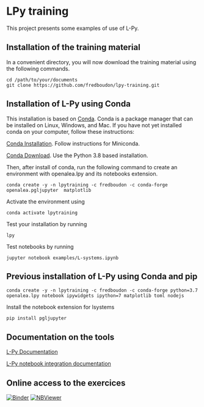 # LPy training 

This project presents some examples of use of L-Py.

## Installation of the training material

In a convenient directory, you will now download the training material using the following commands.

    cd /path/to/your/documents
    git clone https://github.com/fredboudon/lpy-training.git

## Installation of L-Py using Conda


This installation is based on [Conda](https://conda.io). Conda is a package manager that can be installed on Linux, Windows, and Mac.
If you have not yet installed conda on your computer, follow these instructions:

[Conda Installation](https://docs.conda.io/projects/conda/en/latest/user-guide/install/index.html). Follow instructions for Miniconda.

[Conda Download](https://conda.io/miniconda.html). Use the Python 3.8 based installation.

Then, after install of conda, run the following command to create an environment with openalea.lpy and its notebooks extension.

    conda create -y -n lpytraining -c fredboudon -c conda-forge openalea.pgljupyter  matplotlib 

Activate the environment using

    conda activate lpytraining

Test your installation by running

    lpy

Test notebooks by running

    jupyter notebook examples/L-systems.ipynb

    
## Previous installation of L-Py using Conda and pip

    conda create -y -n lpytraining -c fredboudon -c conda-forge python=3.7 openalea.lpy notebook ipywidgets ipython=7 matplotlib toml nodejs

Install the notebook extension for lsystems

    pip install pgljupyter
    
## Documentation on the tools

[L-Py Documentation](https://lpy.readthedocs.io/en/latest/)

[L-Py notebook integration documentation](https://github.com/jvail/plantgl-jupyter)

## Online access to the exercices

[![Binder](https://mybinder.org/badge_logo.svg)](https://mybinder.org/v2/gh/fredboudon/lpy-training.git/imagina2020?filepath=examples)
[![NBViewer](https://img.shields.io/badge/render-nbviewer-orange.svg)](https://nbviewer.jupyter.org/github/fredboudon/lpy-training/blob/imagina2020/examples/L-systems.ipynb)